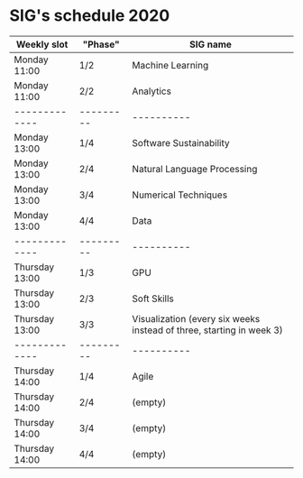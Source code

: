 # SIG's schedule 2020

| Weekly slot | "Phase" |SIG name |
|-------------|---------|----------|
| Monday 11:00 |	1/2 	|	Machine Learning |
| Monday 11:00 |	2/2 	|	Analytics  |
|-------------|---------|----------|
| Monday 13:00 |	1/4 	|	Software Sustainability
| Monday 13:00 |	2/4 	|	Natural Language Processing
| Monday 13:00 |	3/4 	|	Numerical Techniques
| Monday 13:00 |	4/4 	|	Data
|-------------|---------|----------|
| Thursday 13:00 |	1/3 	|	GPU
| Thursday 13:00 |	2/3 	|	Soft Skills
| Thursday 13:00 |	3/3 	|	Visualization (every six weeks instead of three, starting in week 3)
|-------------|---------|----------|
| Thursday 14:00 |	1/4 	|	Agile
| Thursday 14:00 |	2/4 	|	(empty)
| Thursday 14:00 |	3/4 	|	(empty)
| Thursday 14:00 |	4/4 	|	(empty)


